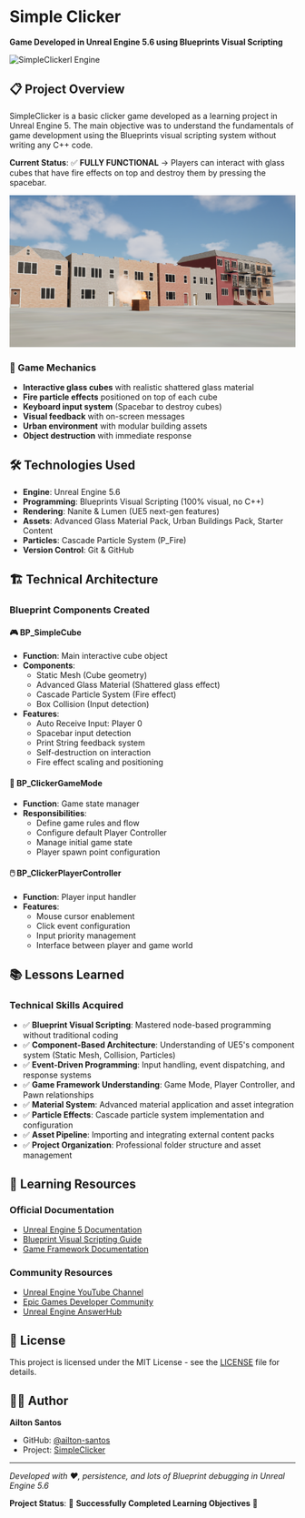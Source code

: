 # Simple Clicker

**Game Developed in Unreal Engine 5.6 using Blueprints Visual Scripting**

![SimpleClickerl Engine](https://img.shields.io/badge/Unreal%20Engine-5.6+-blue?style=flat-square&logo=unrealengine)


## 📋 Project Overview

SimpleClicker is a basic clicker game developed as a learning project in Unreal Engine 5. The main objective was to understand the fundamentals of game development using the Blueprints visual scripting system without writing any C++ code.

**Current Status**: ✅ **FULLY FUNCTIONAL** -> Players can interact with glass cubes that have fire effects on top and destroy them by pressing the spacebar.

<p align="center">
<img src="https://github.com/ailton-santos/SimpleClicker/blob/main/Project_Screenshot.png" alt="SimpleClicker Game Screenshot" width="600"/>
</p>



### 🎯 Game Mechanics
- **Interactive glass cubes** with realistic shattered glass material
- **Fire particle effects** positioned on top of each cube
- **Keyboard input system** (Spacebar to destroy cubes)
- **Visual feedback** with on-screen messages
- **Urban environment** with modular building assets
- **Object destruction** with immediate response

## 🛠️ Technologies Used

- **Engine**: Unreal Engine 5.6
- **Programming**: Blueprints Visual Scripting (100% visual, no C++)
- **Rendering**: Nanite & Lumen (UE5 next-gen features)
- **Assets**: Advanced Glass Material Pack, Urban Buildings Pack, Starter Content
- **Particles**: Cascade Particle System (P_Fire)
- **Version Control**: Git & GitHub

## 🏗️ Technical Architecture

### Blueprint Components Created

#### 🎮 BP_SimpleCube
- **Function**: Main interactive cube object
- **Components**:
  - Static Mesh (Cube geometry)
  - Advanced Glass Material (Shattered glass effect)
  - Cascade Particle System (Fire effect)
  - Box Collision (Input detection)
- **Features**:
  - Auto Receive Input: Player 0
  - Spacebar input detection
  - Print String feedback system
  - Self-destruction on interaction
  - Fire effect scaling and positioning

#### 🎯 BP_ClickerGameMode
- **Function**: Game state manager
- **Responsibilities**:
  - Define game rules and flow
  - Configure default Player Controller
  - Manage initial game state
  - Player spawn point configuration

#### 🖱️ BP_ClickerPlayerController
- **Function**: Player input handler
- **Features**:
  - Mouse cursor enablement
  - Click event configuration
  - Input priority management
  - Interface between player and game world

## 📚 Lessons Learned

### Technical Skills Acquired
- ✅ **Blueprint Visual Scripting**: Mastered node-based programming without traditional coding
- ✅ **Component-Based Architecture**: Understanding of UE5's component system (Static Mesh, Collision, Particles)
- ✅ **Event-Driven Programming**: Input handling, event dispatching, and response systems
- ✅ **Game Framework Understanding**: Game Mode, Player Controller, and Pawn relationships
- ✅ **Material System**: Advanced material application and asset integration
- ✅ **Particle Effects**: Cascade particle system implementation and configuration
- ✅ **Asset Pipeline**: Importing and integrating external content packs
- ✅ **Project Organization**: Professional folder structure and asset management


## 📖 Learning Resources

### Official Documentation
- [Unreal Engine 5 Documentation](https://docs.unrealengine.com/5.0/en-US/)
- [Blueprint Visual Scripting Guide](https://docs.unrealengine.com/5.0/en-US/blueprints-visual-scripting-in-unreal-engine/)
- [Game Framework Documentation](https://docs.unrealengine.com/5.0/en-US/game-framework-classes-in-unreal-engine/)

### Community Resources
- [Unreal Engine YouTube Channel](https://www.youtube.com/UnrealEngine)
- [Epic Games Developer Community](https://dev.epicgames.com/community/)
- [Unreal Engine AnswerHub](https://answers.unrealengine.com/)

## 📄 License

This project is licensed under the MIT License - see the [LICENSE](LICENSE) file for details.

## 🙋‍♂️ Author

**Ailton Santos**
- GitHub: [@ailton-santos](https://github.com/ailton-santos)
- Project: [SimpleClicker](https://github.com/ailton-santos/SimpleClicker)

---

*Developed with ❤️, persistence, and lots of Blueprint debugging in Unreal Engine 5.6*

**Project Status**: 🎉 **Successfully Completed Learning Objectives** 🎉
